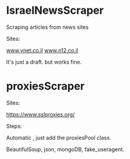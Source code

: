 # IsraelNewsScraper
Scraping articles from news sites

Sites:

www.ynet.co.il
www.n12.co.il

It's just a draft. but works fine.

# proxiesScraper
  Sites:
  
  https://www.sslproxies.org/
  
  Steps:
  
  Automatic , just add the proxiesPool class.
    


BeautifulSoup,
json,
mongoDB,
fake_useragent.
